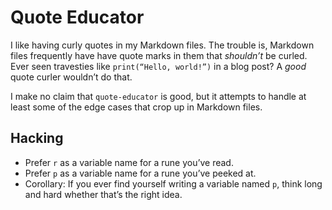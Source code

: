# Quote Educator

I like having curly quotes in my Markdown files. The trouble is, Markdown files frequently have have quote marks in them that _shouldn’t_ be curled. Ever seen travesties like `print(“Hello, world!”)` in a blog post? A _good_ quote curler wouldn’t do that.

I make no claim that `quote-educator` is good, but it attempts to handle at least some of the edge cases that crop up in Markdown files.

## Hacking

- Prefer `r` as a variable name for a rune you’ve read.
- Prefer `p` as a variable name for a rune you’ve peeked at.
- Corollary: If you ever find yourself writing a variable named `p`, think long and hard whether that’s the right idea.
